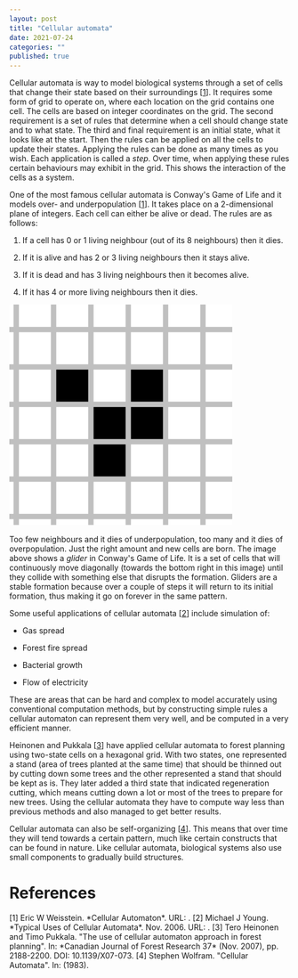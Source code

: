 ```yaml
---
layout: post
title: "Cellular automata"
date: 2021-07-24
categories: ""
published: true
---
```


Cellular automata is way to model biological systems through a set of
cells that change their state based on their surroundings [[1](#cellular)]. It
requires some form of grid to operate on, where each location on the
grid contains one cell. The cells are based on integer coordinates on
the grid. The second requirement is a set of rules that determine when a
cell should change state and to what state. The third and final
requirement is an initial state, what it looks like at the start. Then
the rules can be applied on all the cells to update their states.
Applying the rules can be done as many times as you wish. Each
application is called a *step*. Over time, when applying these rules
certain behaviours may exhibit in the grid. This shows the interaction
of the cells as a system.

One of the most famous cellular automata is Conway's Game of Life and it
models over- and underpopulation [[1](#cellular)]. It takes place on a
2-dimensional plane of integers. Each cell can either be alive or dead.
The rules are as follows:

1.  If a cell has 0 or 1 living neighbour (out of its 8 neighbours) then
    it dies.

2.  If it is alive and has 2 or 3 living neighbours then it stays alive.

3.  If it is dead and has 3 living neighbours then it becomes alive.

4.  If it has 4 or more living neighbours then it dies.

![A glider in Conway's Game of Life](/assets/glider.png)

Too few neighbours and it dies of underpopulation, too many and it dies
of overpopulation. Just the right amount and new cells are born. The image above 
shows a *glider* in Conway's Game of Life. It is a set of cells that
will continuously move diagonally (towards the bottom right in this
image) until they collide with something else that disrupts the
formation. Gliders are a stable formation because over a couple of steps
it will return to its initial formation, thus making it go on forever in
the same pattern.

Some useful applications of cellular automata [[2](#uses)] include simulation
of:

-   Gas spread

-   Forest fire spread

-   Bacterial growth

-   Flow of electricity

These are areas that can be hard and complex to model accurately using
conventional computation methods, but by constructing simple rules a
cellular automaton can represent them very well, and be computed in a
very efficient manner.

Heinonen and Pukkala [[3](#trees)] have applied cellular automata to forest planning using
two-state cells on a hexagonal grid. With two states, one represented a
stand (area of trees planted at the same time) that should be thinned
out by cutting down some trees and the other represented a stand that
should be kept as is. They later added a third state that indicated
regeneration cutting, which means cutting down a lot or most of the
trees to prepare for new trees. Using the cellular automata they have to
compute way less than previous methods and also managed to get better
results.

Cellular automata can also be self-organizing [[4](#stephen)]. This means
that over time they will tend towards a certain pattern, much like
certain constructs that can be found in nature. Like cellular automata,
biological systems also use small components to gradually build
structures.

# References
<a name="cellular"/>
[1] Eric W Weisstein. *Cellular Automaton*. URL: <https://mathworld.wolfram.com/CellularAutomaton.html>.

<a name="uses"/>
[2] Michael J Young. *Typical Uses of Cellular Automata*. Nov. 2006. URL: <http://www.mjyonline.com/CellularAutomataUses.htm>.

<a name="trees"/>
[3] Tero Heinonen and Timo Pukkala. "The use of cellular automaton approach in forest planning". In: *Canadian Journal of Forest Research 37* (Nov. 2007), pp. 2188-2200. DOI: 10.1139/X07-073.

<a name="stephen"/>
[4] Stephen Wolfram. "Cellular Automata". In: (1983).
